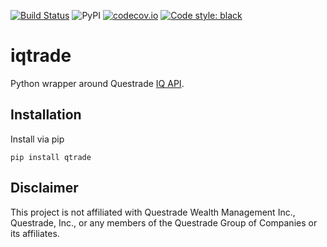 [![Build Status](https://travis-ci.com/jpflouret/iqtrade.svg?branch=main)](https://travis-ci.com/jpflouret/iqtrade)
![PyPI](https://img.shields.io/pypi/v/iqtrade)
[![codecov.io](https://codecov.io/github/jpflouret/iqtrade/coverage.svg?branch=main)](https://codecov.io/github/jpflouret/iqtrade)
[![Code style: black](https://img.shields.io/badge/code%20style-black-000000.svg)](https://github.com/psf/black)
# iqtrade

Python wrapper around Questrade [IQ API](https://www.questrade.com/api/documentation/getting-started).

## Installation

Install via pip

```
pip install qtrade
```

## Disclaimer

This project is not affiliated with Questrade Wealth Management Inc., Questrade,
Inc., or any members of the Questrade Group of Companies or its affiliates.
